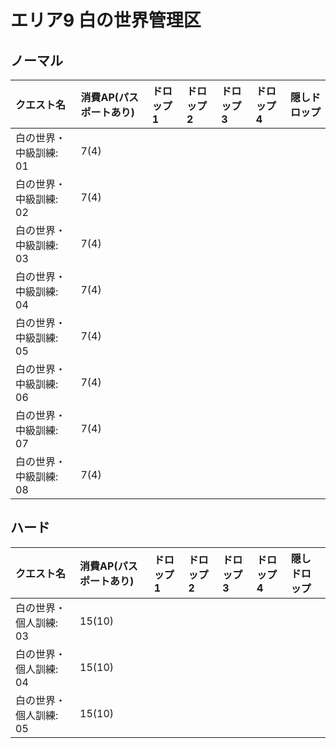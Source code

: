 # エリア9 白の世界管理区

## ノーマル

|クエスト名|消費AP(パスポートあり)|ドロップ1|ドロップ2|ドロップ3|ドロップ4|隠しドロップ|
|:--|:--|:--|:--|:--|:--|:--|
|白の世界・中級訓練: 01|7(4)||||||
|白の世界・中級訓練: 02|7(4)||||||
|白の世界・中級訓練: 03|7(4)||||||
|白の世界・中級訓練: 04|7(4)||||||
|白の世界・中級訓練: 05|7(4)||||||
|白の世界・中級訓練: 06|7(4)||||||
|白の世界・中級訓練: 07|7(4)||||||
|白の世界・中級訓練: 08|7(4)||||||

## ハード

|クエスト名|消費AP(パスポートあり)|ドロップ1|ドロップ2|ドロップ3|ドロップ4|隠しドロップ|
|:--|:--|:--|:--|:--|:--|:--|
|白の世界・個人訓練: 03|15(10)||||||
|白の世界・個人訓練: 04|15(10)||||||
|白の世界・個人訓練: 05|15(10)||||||